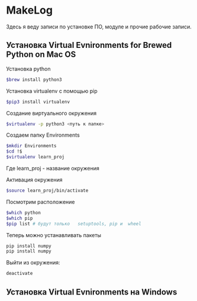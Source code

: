 
# MakeLog

Здесь я веду  записи по установке ПО, модуле и прочие рабочие записи.

## Установка Virtual Evnironments for Brewed Python on Mac OS

 Установка python

```bash
$brew install python3
```

Установка virtualenv с помощью pip

```bash
$pip3 install virtualenv
```

Создание виртуального окружения

```bash
$virtualenv -p python3 <путь к папке>
```

Создаем папку Environments

```bash
$mkdir Environments
$cd !$
$virtualenv learn_proj
```

Где learn_proj - название окружения

Активация окружения

```bash
$source learn_proj/bin/activate
```

Посмотрим расположение

```bash
$which python
$which pip
$pip list # будут только   setuptools, pip и  wheel
```

Теперь можно устанавливать пакеты

```bash 
pip install numpy
pip install numpy
```

Выйти из окружения:

```bash
deactivate
```

## Установка Virtual Evnironments на Windows
